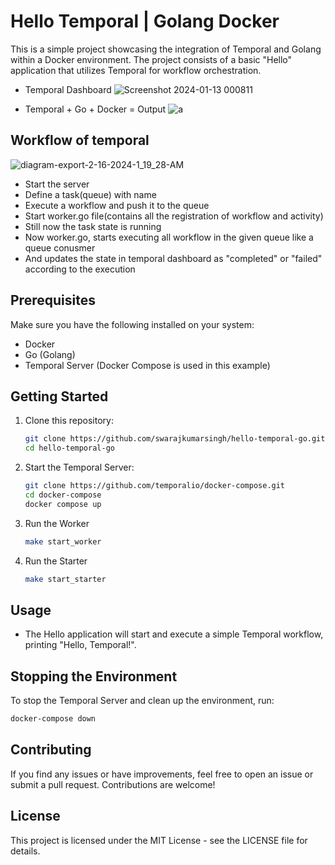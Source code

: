 # Hello Temporal | Golang Docker

This is a simple project showcasing the integration of Temporal and Golang within a Docker environment. The project consists of a basic "Hello" application that utilizes Temporal for workflow orchestration.

- Temporal Dashboard
![Screenshot 2024-01-13 000811](https://github.com/swarajkumarsingh/hello-temporal-go/assets/89764448/ffabe530-4624-487c-a358-fb5a3e67b007)

- Temporal + Go + Docker = Output
![a](https://github.com/swarajkumarsingh/hello-temporal-go/assets/89764448/0816f304-b7a6-4fe8-9d18-1947a733b2c1)


## Workflow of temporal
![diagram-export-2-16-2024-1_19_28-AM](https://github.com/swarajkumarsingh/hello-temporal-go/assets/89764448/5df55b01-879b-414a-97f7-1964f7accc3f)


- Start the server 
- Define a task(queue) with name
- Execute a workflow and push it to the queue
- Start worker.go file(contains all the registration of workflow and activity)
- Still now the task state is running
- Now worker.go, starts executing all workflow in the given queue like a queue conusmer
- And updates the state in temporal dashboard as "completed" or "failed" according to the execution 


## Prerequisites

Make sure you have the following installed on your system:

- Docker
- Go (Golang)
- Temporal Server (Docker Compose is used in this example)

## Getting Started

1. Clone this repository:

    ```bash
    git clone https://github.com/swarajkumarsingh/hello-temporal-go.git
    cd hello-temporal-go
    ```

2. Start the Temporal Server:

    ```bash
    git clone https://github.com/temporalio/docker-compose.git
    cd docker-compose
    docker compose up
    ```

4. Run the Worker
    ```bash
    make start_worker
    ```

4. Run the Starter
    ```bash
    make start_starter
    ```

## Usage

- The Hello application will start and execute a simple Temporal workflow, printing "Hello, Temporal!".

## Stopping the Environment

To stop the Temporal Server and clean up the environment, run:

```bash
docker-compose down
```


## Contributing
If you find any issues or have improvements, feel free to open an issue or submit a pull request. Contributions are welcome!

## License
This project is licensed under the MIT License - see the LICENSE file for details.
